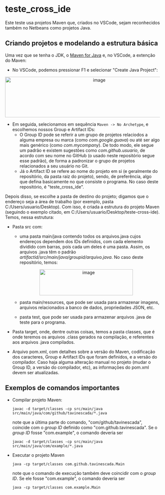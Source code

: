 # teste_cross_ide
Este teste usa projetos Maven que, criados no VSCode, sejam reconhecidos também no Netbeans como projetos Java.
## Criando projetos e modelando a estrutura básica
Uma vez que se tenha o JDK, o [Maven for Java](https://maven.apache.org/download.cgi) e, no VSCode, a extenção do Maven:
* No VSCode, podemos pressionar F1 e selecionar "Create Java Project":

<p align="center">
  <img width="597" height="132" alt="image" src="https://github.com/user-attachments/assets/d399877a-a4f6-486a-bc8e-10fe1f18f36f" />
</p>

* Em seguida, selecionamos em sequência ```Maven -> No Archetype```, e escolhemos nossos Group e Artifact IDs:
  - O Group ID pode se referir a um grupo de projetos relaciodos a alguma empresa ou marca (como *com.google.guava*) ou até ser algo mais genérico (como *com.mycompany*). De todo modo, ele segue um padrão e existem sugestões como *com.github.usuario*, de acordo com seu nome no GitHub (o usado neste repositório segue esse padrão), de forma a padronizar o grupo de projetos relacionados a seu usuário no Git.
  - Já o Artifact ID se refere ao nome do projeto em si (e geralmente do repositório, da pasta raiz do projeto), sendo, de preferência, algo que defina basicamente no que consiste o programa. No caso deste repositório, é "teste_cross_ide".

Depois disso, se escolhe a pasta de destino do projeto; digamos que o endereço seja a área de trabalho (por exemplo, pasta C:/Users/usuario/Desktop). Com isso, é criada a estrutura do projeto Maven (seguindo o exemplo citado, em C:/Users/usuario/Desktop/teste-cross-ide). Temos, nessa estrutura:
* Pasta src com:
  - uma pasta main/java contendo todos os arquivos.java cujos endereços dependem dos IDs definidos, com cada elemento dividido com barras, pois cada um deles é uma pasta. Assim, os arquivos .java têm o padrão *artifactid/src/main/java/groupid/arquivo.java*. No caso deste repositório, temos:

  <p align="center">
    <img width="304" height="85" alt="image" src="https://github.com/user-attachments/assets/d790babb-5f0a-4a48-85e7-3d73bbb33e8e" />
  </p>

  - pasta main/resources, que pode ser usada para armazenar imagens, arquivos relacionados a banco de dados, propriedades JSON, etc.

  - pasta test, que pode ser usada para armazenar arquivos .java de teste para o programa.

* Pasta target, onde, dentre outras coisas, temos a pasta classes, que é onde teremos os arquivos .class gerados na compilação, e referentes aos arquivos .java compilados.

* Arquivo pom.xml, com detalhes sobre a versão do Maven, codificação dos caracteres, Group e Artifact IDs que foram definidos, e a versão do compilador. Caso haja alguma alteração manual no projeto (mudar o Group ID, a versão do compilador, etc), as informações do pom.xml devem ser atualizadas.

## Exemplos de comandos importantes
* Compilar projeto Maven:
  ```
  javac -d target/classes -cp src/main/java src/main/java/com/github/tavinescada/*.java
  ```
  note que a última parte do comando, "com/github/tavinescada", coincide com o *group ID* definido como "com.github.tavinescada". Se o *group ID* fosse "com.example", o comando deveria ser
  ```
  javac -d target/classes -cp src/main/java src/main/java/com/example/*.java
  ```

* Executar o projeto Maven
  ```
  java -cp target/classes com.github.tavinescada.Main
  ```
  note que o comando de execução também deve coincidir com o *group ID*. Se ele fosse "com.example", o comando deveria ser
  ```
  java -cp target/classes com.example.Main
  ```
